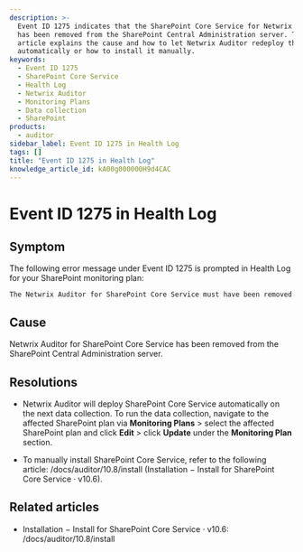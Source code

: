 ```yaml
---
description: >-
  Event ID 1275 indicates that the SharePoint Core Service for Netwrix Auditor
  has been removed from the SharePoint Central Administration server. This
  article explains the cause and how to let Netwrix Auditor redeploy the service
  automatically or how to install it manually.
keywords:
  - Event ID 1275
  - SharePoint Core Service
  - Health Log
  - Netwrix Auditor
  - Monitoring Plans
  - Data collection
  - SharePoint
products:
  - auditor
sidebar_label: Event ID 1275 in Health Log
tags: []
title: "Event ID 1275 in Health Log"
knowledge_article_id: kA00g000000H9d4CAC
---
```


# Event ID 1275 in Health Log

## Symptom

The following error message under Event ID 1275 is prompted in Health Log for your SharePoint monitoring plan:

```text
The Netwrix Auditor for SharePoint Core Service must have been removed
```

## Cause

Netwrix Auditor for SharePoint Core Service has been removed from the SharePoint Central Administration server.

## Resolutions

- Netwrix Auditor will deploy SharePoint Core Service automatically on the next data collection. To run the data collection, navigate to the affected SharePoint plan via **Monitoring Plans** > select the affected SharePoint plan and click **Edit** > click **Update** under the **Monitoring Plan** section.

- To manually install SharePoint Core Service, refer to the following article: /docs/auditor/10.8/install (Installation − Install for SharePoint Core Service · v10.6).

## Related articles

- Installation − Install for SharePoint Core Service · v10.6: /docs/auditor/10.8/install
